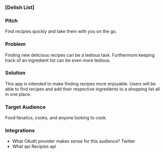 ### [Delish List]

### Pitch
Find recipies quickly and take them with you on the go. 

### Problem
Finding new delicious recipes can be a tedious task. Furthermore keeping track of 
an ingredient list can be even more tedious. 
### Solution

This app is intended to make finding recipes more enjoyable. Users will
be able to find recipes and add their respective ingredients to a shopping list all in one place. 

### Target Audience

Food fanatics, cooks, and anyone looking to cook. 

### Integrations

* What OAuth provider makes sense for this audience? 
	Twitter
* What api
	Recipies api




